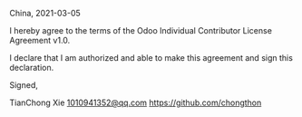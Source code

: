 China, 2021-03-05

I hereby agree to the terms of the Odoo Individual Contributor License
Agreement v1.0.

I declare that I am authorized and able to make this agreement and sign this
declaration.

Signed,

TianChong Xie 1010941352@qq.com https://github.com/chongthon